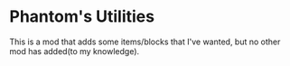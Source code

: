 Phantom's Utilities
=======

This is a mod that adds some items/blocks that I've wanted, but no other mod has added(to my knowledge).
